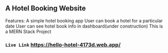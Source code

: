 ## A Hotel Booking Website

Features: 
 A simple hotel booking app
 User can book a hotel for a particular date
 User can see hotel book info in dashboard(under construction)
 This is a MERN Stack Project

### `Live Link` https://hello-hotel-4173d.web.app/

